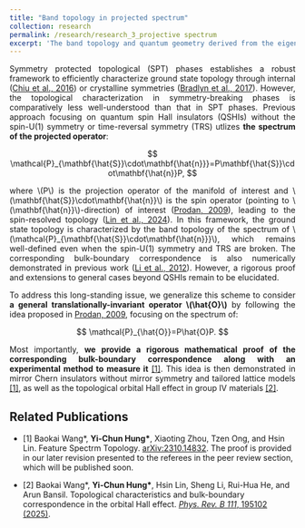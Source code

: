 ```yaml
---
title: "Band topology in projected spectrum"
collection: research
permalink: /research/research_3_projective spectrum
excerpt: 'The band topology and quantum geometry derived from the eigenstates of the projected spectrum are as important as those derived from the energy eigenstates.'
---
```

<p style="text-align: justify;">
Symmetry protected topological (SPT) phases establishes a robust framework to efficiently characterize ground state topology through internal (<a href="https://journals.aps.org/rmp/abstract/10.1103/RevModPhys.88.035005" target="_blank">Chiu et al., 2016</a>) or crystalline symmetries (<a href="https://www.nature.com/articles/nature23268" target="_blank">Bradlyn et al., 2017</a>). However, the topological characterization in symmetry-breaking phases is comparatively less well-understood than that in SPT phases. Previous approach focusing on quantum spin Hall insulators (QSHIs) without the spin-U(1) symmetry or time-reversal symmetry (TRS) utlizes <strong>the spectrum of the projected operator</strong>:
</p>
<div style="text-align: center;">
$$
\mathcal{P}_{\mathbf{\hat{S}}\cdot\mathbf{\hat{n}}}=P\mathbf{\hat{S}}\cdot\mathbf{\hat{n}}P,
$$
</div>
<p style="text-align: justify;">
where \(P\) is the projection operator of the manifold of interest and \(\mathbf{\hat{S}}\cdot\mathbf{\hat{n}}\) is the spin operator (pointing to \(\mathbf{\hat{n}}\)-direction) of interest (<a href="https://journals.aps.org/prb/abstract/10.1103/PhysRevB.80.125327" target="_blank">Prodan, 2009</a>), leading to the spin-resolved topology (<a href="https://www.nature.com/articles/s41467-024-44762-w" target="_blank">Lin et al., 2024</a>). In this framework, the ground state topology is characterized by the band topology of the spectrum of \(\mathcal{P}_{\mathbf{\hat{S}}\cdot\mathbf{\hat{n}}}\), which remains well-defined even when the spin-U(1) symmetry and TRS are broken. The corresponding bulk-boundary correspondence is also numerically demonstrated in previous work (<a href="https://journals.aps.org/prl/abstract/10.1103/PhysRevLett.108.196806" target="_blank">Li et al., 2012</a>). However, a rigorous proof and extensions to general cases beyond QSHIs remain to be elucidated.
</p>

<p style="text-align: justify;">
To address this long-standing issue, we generalize this scheme to consider <strong>a general translationally-invariant operator \(\hat{O}\)</strong> by following the idea proposed in <a href="https://journals.aps.org/prb/abstract/10.1103/PhysRevB.80.125327" target="_blank">Prodan, 2009</a>, focusing on the spectrum of:
</p>
<div style="text-align: center;">
$$
\mathcal{P}_{\hat{O}}=P\hat{O}P.
$$
</div>
<p style="text-align: justify;">
Most importantly, <strong>we provide a rigorous mathematical proof of the corresponding bulk-boundary correspondence along with an experimental method to measure it</strong> <a href="#1">[1]</a>. This idea is then demonstrated in mirror Chern insulators without mirror symmetry and tailored lattice models <a href="#1">[1]</a>, as well as the topological orbital Hall effect in group IV materials <a href="#2">[2]</a>.
</p>

## Related Publications
 - <a name="1">[1]</a> Baokai Wang*, __Yi-Chun Hung*__, Xiaoting Zhou, Tzen Ong, and Hsin Lin. Feature Spectrm Topology. [arXiv:2310.14832](https://lengentyh.github.io/YiChunHung_Physics//publication/2023-10-23-feature). The proof is provided in our later revision presented to the referees in the peer review section, which will be published soon.

 - <a name="2">[2]</a>  Baokai Wang*, __Yi-Chun Hung*__, Hsin Lin, Sheng Li, Rui-Hua He, and Arun Bansil. Topological characteristics and bulk-boundary correspondence in the orbital Hall effect. [_Phys. Rev. B 111_, 195102 (2025)](https://lengentyh.github.io/YiChunHung_Physics//publication/2025-05-01-OHE).